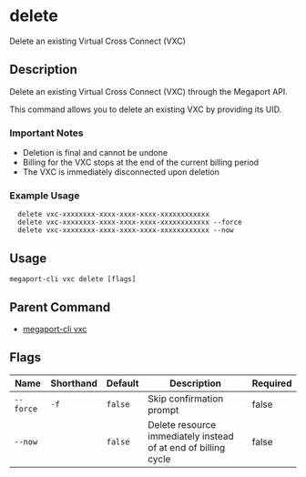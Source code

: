 # delete

Delete an existing Virtual Cross Connect (VXC)

## Description

Delete an existing Virtual Cross Connect (VXC) through the Megaport API.

This command allows you to delete an existing VXC by providing its UID.

### Important Notes
  - Deletion is final and cannot be undone
  - Billing for the VXC stops at the end of the current billing period
  - The VXC is immediately disconnected upon deletion

### Example Usage

```
  delete vxc-xxxxxxxx-xxxx-xxxx-xxxx-xxxxxxxxxxxx
  delete vxc-xxxxxxxx-xxxx-xxxx-xxxx-xxxxxxxxxxxx --force
  delete vxc-xxxxxxxx-xxxx-xxxx-xxxx-xxxxxxxxxxxx --now
```


## Usage

```
megaport-cli vxc delete [flags]
```



## Parent Command

* [megaport-cli vxc](megaport-cli_vxc.md)




## Flags

| Name | Shorthand | Default | Description | Required |
|------|-----------|---------|-------------|----------|
| `--force` | `-f` | `false` | Skip confirmation prompt | false |
| `--now` |  | `false` | Delete resource immediately instead of at end of billing cycle | false |



